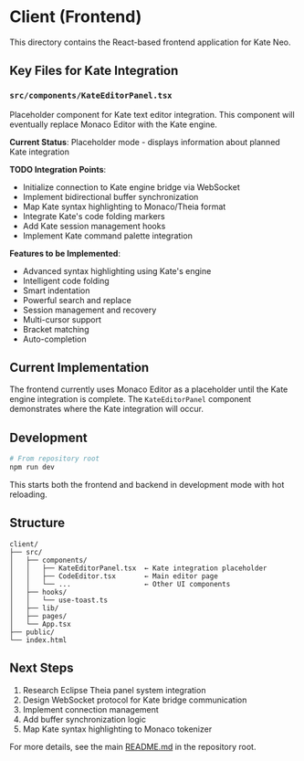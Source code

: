 # Client (Frontend)

This directory contains the React-based frontend application for Kate Neo.

## Key Files for Kate Integration

### `src/components/KateEditorPanel.tsx`
Placeholder component for Kate text editor integration. This component will eventually replace Monaco Editor with the Kate engine.

**Current Status**: Placeholder mode - displays information about planned Kate integration

**TODO Integration Points**:
- Initialize connection to Kate engine bridge via WebSocket
- Implement bidirectional buffer synchronization
- Map Kate syntax highlighting to Monaco/Theia format
- Integrate Kate's code folding markers
- Add Kate session management hooks
- Implement Kate command palette integration

**Features to be Implemented**:
- Advanced syntax highlighting using Kate's engine
- Intelligent code folding
- Smart indentation
- Powerful search and replace
- Session management and recovery
- Multi-cursor support
- Bracket matching
- Auto-completion

## Current Implementation

The frontend currently uses Monaco Editor as a placeholder until the Kate engine integration is complete. The `KateEditorPanel` component demonstrates where the Kate integration will occur.

## Development

```bash
# From repository root
npm run dev
```

This starts both the frontend and backend in development mode with hot reloading.

## Structure

```
client/
├── src/
│   ├── components/
│   │   ├── KateEditorPanel.tsx  ← Kate integration placeholder
│   │   ├── CodeEditor.tsx       ← Main editor page
│   │   └── ...                  ← Other UI components
│   ├── hooks/
│   │   └── use-toast.ts
│   ├── lib/
│   ├── pages/
│   └── App.tsx
├── public/
└── index.html
```

## Next Steps

1. Research Eclipse Theia panel system integration
2. Design WebSocket protocol for Kate bridge communication
3. Implement connection management
4. Add buffer synchronization logic
5. Map Kate syntax highlighting to Monaco tokenizer

For more details, see the main [README.md](../README.md) in the repository root.
